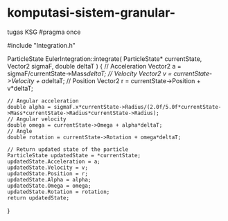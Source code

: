 # komputasi-sistem-granular-
tugas KSG 
#pragma once

#include "Integration.h"

ParticleState EulerIntegration::integrate( ParticleState* currentState, Vector2 sigmaF, double deltaT )
{
	// Acceleration
	Vector2 a = sigmaF/currentState->Mass*deltaT;
	// Velocity
	Vector2 v = currentState->Velocity + a*deltaT;
	// Position
	Vector2 r = currentState->Position + v*deltaT;

	// Angular acceleration
	double alpha = sigmaF.x*currentState->Radius/(2.0f/5.0f*currentState->Mass*currentState->Radius*currentState->Radius);
	// Angular velocity
	double omega = currentState->Omega + alpha*deltaT;
	// Angle
	double rotation = currentState->Rotation + omega*deltaT;

	// Return updated state of the particle
	ParticleState updatedState = *currentState;
	updatedState.Acceleration = a;
	updatedState.Velocity = v;
	updatedState.Position = r;
	updatedState.Alpha = alpha;
	updatedState.Omega = omega;
	updatedState.Rotation = rotation;
	return updatedState;
}
